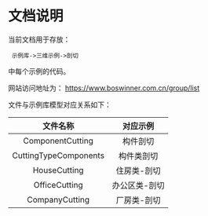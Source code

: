 # 文档说明

当前文档用于存放：

     示例库->三维示例->剖切

中每个示例的代码。

网站访问地址为：
  https://www.boswinner.com.cn/group/list



文件与示例库模型对应关系如下：

|         文件名称          |  对应示例   |
| :-------------------: | :-----: |
|   ComponentCutting    |  构件剖切   |
| CuttingTypeComponents |  构件类剖切  |
|     HouseCutting      | 住房类-剖切  |
|     OfficeCutting     | 办公区类-剖切 |
|    CompanyCutting     | 厂房类-剖切  |
